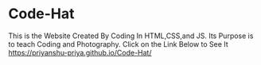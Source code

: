 # Code-Hat
This is the Website Created By Coding In HTML,CSS,and JS.
Its Purpose is to teach Coding and Photography.
Click on the Link Below to See It 
https://priyanshu-priya.github.io/Code-Hat/

